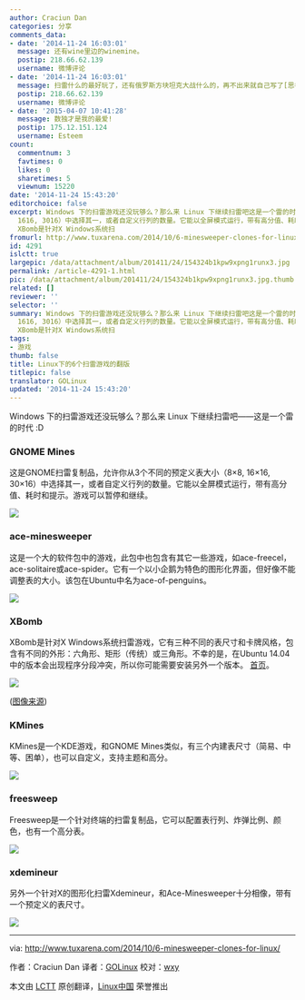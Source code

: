 ```yaml
---
author: Craciun Dan
categories: 分享
comments_data:
- date: '2014-11-24 16:03:01'
  message: 还有wine里边的winemine。
  postip: 218.66.62.139
  username: 微博评论
- date: '2014-11-24 16:03:01'
  message: 扫雷什么的最好玩了，还有俄罗斯方块坦克大战什么的，再不出来就自己写了[思考]
  postip: 218.66.62.139
  username: 微博评论
- date: '2015-04-07 10:41:28'
  message: 数独才是我的最爱!
  postip: 175.12.151.124
  username: Esteem
count:
  commentnum: 3
  favtimes: 0
  likes: 0
  sharetimes: 5
  viewnum: 15220
date: '2014-11-24 15:43:20'
editorchoice: false
excerpt: Windows 下的扫雷游戏还没玩够么？那么来 Linux 下继续扫雷吧这是一个雷的时代 :D GNOME Mines 这是GNOME扫雷复制品，允许你从3个不同的预定义表大小（88,
  1616, 3016）中选择其一，或者自定义行列的数量。它能以全屏模式运行，带有高分值、耗时和提示。游戏可以暂停和继续。  ace-minesweeper 这是一个大的软件包中的游戏，此包中也包含有其它一些游戏，如ace-freecel，ace-solitaire或ace-spider。它有一个以小企鹅为特色的图形化界面，但好像不能调整表的大小。该包在Ubuntu中名为ace-of-penguins。  XBomb
  XBomb是针对X Windows系统扫
fromurl: http://www.tuxarena.com/2014/10/6-minesweeper-clones-for-linux/
id: 4291
islctt: true
largepic: /data/attachment/album/201411/24/154324b1kpw9xpng1runx3.jpg
permalink: /article-4291-1.html
pic: /data/attachment/album/201411/24/154324b1kpw9xpng1runx3.jpg.thumb.jpg
related: []
reviewer: ''
selector: ''
summary: Windows 下的扫雷游戏还没玩够么？那么来 Linux 下继续扫雷吧这是一个雷的时代 :D GNOME Mines 这是GNOME扫雷复制品，允许你从3个不同的预定义表大小（88,
  1616, 3016）中选择其一，或者自定义行列的数量。它能以全屏模式运行，带有高分值、耗时和提示。游戏可以暂停和继续。  ace-minesweeper 这是一个大的软件包中的游戏，此包中也包含有其它一些游戏，如ace-freecel，ace-solitaire或ace-spider。它有一个以小企鹅为特色的图形化界面，但好像不能调整表的大小。该包在Ubuntu中名为ace-of-penguins。  XBomb
  XBomb是针对X Windows系统扫
tags:
- 游戏
thumb: false
title: Linux下的6个扫雷游戏的翻版
titlepic: false
translator: GOLinux
updated: '2014-11-24 15:43:20'
---
```


Windows 下的扫雷游戏还没玩够么？那么来 Linux 下继续扫雷吧——这是一个雷的时代 :D


### GNOME Mines


这是GNOME扫雷复制品，允许你从3个不同的预定义表大小（8×8, 16×16, 30×16）中选择其一，或者自定义行列的数量。它能以全屏模式运行，带有高分值、耗时和提示。游戏可以暂停和继续。


![](/data/attachment/album/201411/24/154324b1kpw9xpng1runx3.jpg)


### ace-minesweeper


这是一个大的软件包中的游戏，此包中也包含有其它一些游戏，如ace-freecel，ace-solitaire或ace-spider。它有一个以小企鹅为特色的图形化界面，但好像不能调整表的大小。该包在Ubuntu中名为ace-of-penguins。


![](/data/attachment/album/201411/24/154326svvf95qfmc2jll1n.jpg)


### XBomb


XBomb是针对X Windows系统扫雷游戏，它有三种不同的表尺寸和卡牌风格，包含有不同的外形：六角形、矩形（传统）或三角形。不幸的是，在Ubuntu 14.04中的版本会出现程序分段冲突，所以你可能需要安装另外一个版本。 [首页](http://www.gedanken.org.uk/software/xbomb/)。


![](/data/attachment/album/201411/24/154327y91avz9o1v1wz36n.png)


([图像来源](http://www.gedanken.org.uk/software/xbomb/))


### KMines


KMines是一个KDE游戏，和GNOME Mines类似，有三个内建表尺寸（简易、中等、困单），也可以自定义，支持主题和高分。


![](/data/attachment/album/201411/24/154330nauoo9zokc5emynp.jpg)


### freesweep


Freesweep是一个针对终端的扫雷复制品，它可以配置表行列、炸弹比例、颜色，也有一个高分表。


![](/data/attachment/album/201411/24/154332d1l3l1zmocz5moty.jpg)


### xdemineur


另外一个针对X的图形化扫雷Xdemineur，和Ace-Minesweeper十分相像，带有一个预定义的表尺寸。


![](/data/attachment/album/201411/24/154335j7z11nmiw9d13j5d.jpg)




---


via: <http://www.tuxarena.com/2014/10/6-minesweeper-clones-for-linux/>


作者：Craciun Dan 译者：[GOLinux](https://github.com/GOLinux) 校对：[wxy](https://github.com/wxy)


本文由 [LCTT](https://github.com/LCTT/TranslateProject) 原创翻译，[Linux中国](http://linux.cn/) 荣誉推出